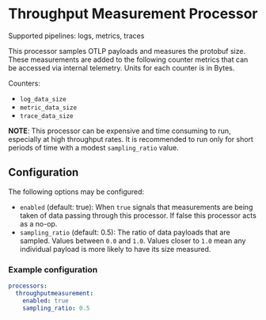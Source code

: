# Throughput Measurement Processor

Supported pipelines: logs, metrics, traces

This processor samples OTLP payloads and measures the protobuf size. These measurements are added to the following counter metrics that can be accessed via internal telemetry. Units for each counter is in Bytes.

Counters:
- `log_data_size`
- `metric_data_size`
- `trace_data_size`

**NOTE**: This processor can be expensive and time consuming to run, especially at high throughput rates. It is recommended to run only for short periods of time with a modest `sampling_ratio` value.

## Configuration

The following options may be configured:
- `enabled` (default: true): When `true` signals that measurements are being taken of data passing through this processor. If false this processor acts as a no-op.
- `sampling_ratio` (default: 0.5): The ratio of data payloads that are sampled. Values between `0.0` and `1.0`. Values closer to `1.0` mean any individual payload is more likely to have its size measured.

### Example configuration

```yaml
processors:
  throughputmeasurement:
    enabled: true
    sampling_ratio: 0.5
```

